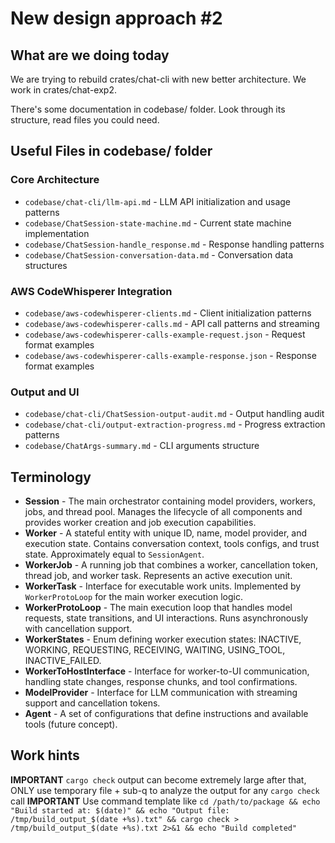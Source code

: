 # New design approach #2

## What are we doing today

We are trying to rebuild crates/chat-cli with new better architecture. 
We work in crates/chat-exp2.

There's some documentation in codebase/ folder. Look through its structure, read files you could need.


## Useful Files in codebase/ folder

### Core Architecture
- `codebase/chat-cli/llm-api.md` - LLM API initialization and usage patterns
- `codebase/ChatSession-state-machine.md` - Current state machine implementation
- `codebase/ChatSession-handle_response.md` - Response handling patterns
- `codebase/ChatSession-conversation-data.md` - Conversation data structures

### AWS CodeWhisperer Integration
- `codebase/aws-codewhisperer-clients.md` - Client initialization patterns
- `codebase/aws-codewhisperer-calls.md` - API call patterns and streaming
- `codebase/aws-codewhisperer-calls-example-request.json` - Request format examples
- `codebase/aws-codewhisperer-calls-example-response.json` - Response format examples

### Output and UI
- `codebase/chat-cli/ChatSession-output-audit.md` - Output handling audit
- `codebase/chat-cli/output-extraction-progress.md` - Progress extraction patterns
- `codebase/ChatArgs-summary.md` - CLI arguments structure

## Terminology
- **Session** - The main orchestrator containing model providers, workers, jobs, and thread pool. Manages the lifecycle of all components and provides worker creation and job execution capabilities.
- **Worker** - A stateful entity with unique ID, name, model provider, and execution state. Contains conversation context, tools configs, and trust state. Approximately equal to `SessionAgent`.
- **WorkerJob** - A running job that combines a worker, cancellation token, thread job, and worker task. Represents an active execution unit.
- **WorkerTask** - Interface for executable work units. Implemented by `WorkerProtoLoop` for the main worker execution logic.
- **WorkerProtoLoop** - The main execution loop that handles model requests, state transitions, and UI interactions. Runs asynchronously with cancellation support.
- **WorkerStates** - Enum defining worker execution states: INACTIVE, WORKING, REQUESTING, RECEIVING, WAITING, USING_TOOL, INACTIVE_FAILED.
- **WorkerToHostInterface** - Interface for worker-to-UI communication, handling state changes, response chunks, and tool confirmations.
- **ModelProvider** - Interface for LLM communication with streaming support and cancellation tokens.
- **Agent** - A set of configurations that define instructions and available tools (future concept).

## Work hints

**IMPORTANT** `cargo check` output can become extremely large after that, ONLY use temporary file + sub-q to analyze the output for any `cargo check` call
**IMPORTANT** Use command template like `cd /path/to/package && echo "Build started at: $(date)" && echo "Output file: /tmp/build_output_$(date +%s).txt" && cargo check > /tmp/build_output_$(date +%s).txt 2>&1 && echo "Build completed"`

